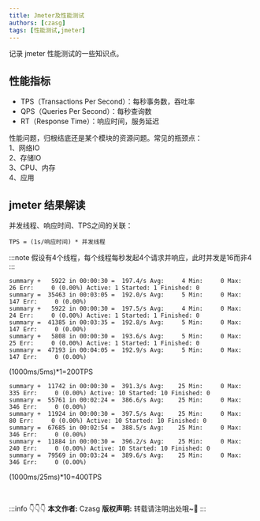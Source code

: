 ```yaml
---
title: Jmeter及性能测试
authors: [czasg]
tags: [性能测试,jmeter]
---
```


记录 jmeter 性能测试的一些知识点。

<!--truncate-->

## 性能指标
* TPS（Transactions Per Second）：每秒事务数，吞吐率
* QPS（Queries Per Second）：每秒查询数
* RT（Response Time）：响应时间，服务延迟

性能问题，归根结底还是某个模块的资源问题。常见的瓶颈点：  
1、网络IO  
2、存储IO  
3、CPU、内存  
4、应用  


## jmeter 结果解读
并发线程、响应时间、TPS之间的关联：
```text
TPS = (1s/响应时间) * 并发线程
```

:::note
假设有4个线程，每个线程每秒发起4个请求并响应，此时并发是16而非4
:::

```text title="1个线程"
summary +   5922 in 00:00:30 =  197.4/s Avg:     4 Min:     0 Max:    26 Err:     0 (0.00%) Active: 1 Started: 1 Finished: 0
summary =  35463 in 00:03:05 =  192.0/s Avg:     5 Min:     0 Max:   147 Err:     0 (0.00%)
summary +   5922 in 00:00:30 =  197.5/s Avg:     4 Min:     0 Max:    24 Err:     0 (0.00%) Active: 1 Started: 1 Finished: 0
summary =  41385 in 00:03:35 =  192.8/s Avg:     5 Min:     0 Max:   147 Err:     0 (0.00%)
summary +   5808 in 00:00:30 =  193.6/s Avg:     5 Min:     0 Max:    25 Err:     0 (0.00%) Active: 1 Started: 1 Finished: 0
summary =  47193 in 00:04:05 =  192.9/s Avg:     5 Min:     0 Max:   147 Err:     0 (0.00%)
```
(1000ms/5ms)*1=200TPS


```text title="10个线程"
summary +  11742 in 00:00:30 =  391.3/s Avg:    25 Min:     0 Max:   335 Err:     0 (0.00%) Active: 10 Started: 10 Finished: 0
summary =  55761 in 00:02:24 =  386.6/s Avg:    25 Min:     0 Max:   346 Err:     0 (0.00%)
summary +  11924 in 00:00:30 =  397.5/s Avg:    25 Min:     0 Max:    80 Err:     0 (0.00%) Active: 10 Started: 10 Finished: 0
summary =  67685 in 00:02:54 =  388.5/s Avg:    25 Min:     0 Max:   346 Err:     0 (0.00%)
summary +  11884 in 00:00:30 =  396.2/s Avg:    25 Min:     0 Max:   240 Err:     0 (0.00%) Active: 10 Started: 10 Finished: 0
summary =  79569 in 00:03:24 =  389.6/s Avg:    25 Min:     0 Max:   346 Err:     0 (0.00%)
```
(1000ms/25ms)*10=400TPS


<br/>

:::info 👇👇👇
**本文作者:** Czasg
**版权声明:** 转载请注明出处哦~👮‍
:::